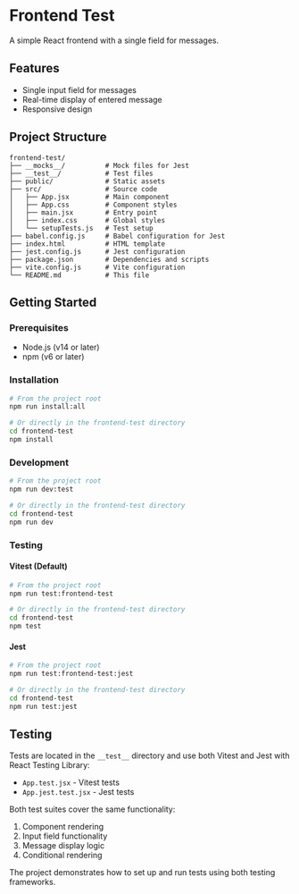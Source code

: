 # Frontend Test

A simple React frontend with a single field for messages.

## Features

- Single input field for messages
- Real-time display of entered message
- Responsive design

## Project Structure

```
frontend-test/
├── __mocks__/          # Mock files for Jest
├── __test__/           # Test files
├── public/             # Static assets
├── src/                # Source code
│   ├── App.jsx         # Main component
│   ├── App.css         # Component styles
│   ├── main.jsx        # Entry point
│   ├── index.css       # Global styles
│   └── setupTests.js   # Test setup
├── babel.config.js     # Babel configuration for Jest
├── index.html          # HTML template
├── jest.config.js      # Jest configuration
├── package.json        # Dependencies and scripts
├── vite.config.js      # Vite configuration
└── README.md           # This file
```

## Getting Started

### Prerequisites

- Node.js (v14 or later)
- npm (v6 or later)

### Installation

```bash
# From the project root
npm run install:all

# Or directly in the frontend-test directory
cd frontend-test
npm install
```

### Development

```bash
# From the project root
npm run dev:test

# Or directly in the frontend-test directory
cd frontend-test
npm run dev
```

### Testing

#### Vitest (Default)

```bash
# From the project root
npm run test:frontend-test

# Or directly in the frontend-test directory
cd frontend-test
npm test
```

#### Jest

```bash
# From the project root
npm run test:frontend-test:jest

# Or directly in the frontend-test directory
cd frontend-test
npm run test:jest
```

## Testing

Tests are located in the `__test__` directory and use both Vitest and Jest with React Testing Library:

- `App.test.jsx` - Vitest tests
- `App.jest.test.jsx` - Jest tests

Both test suites cover the same functionality:

1. Component rendering
2. Input field functionality
3. Message display logic
4. Conditional rendering

The project demonstrates how to set up and run tests using both testing frameworks.
